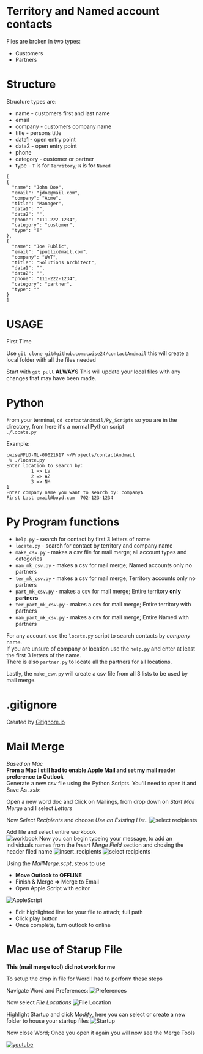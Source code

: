 # Territory and Named account contacts
Files are broken in two types:
 - Customers
 - Partners


# Structure

Structure types are:
 - name - customers first and last name
 - email
 - company - customers company name
 - title - persons title
 - data1 - open entry point  
 - data2 - open entry point
 - phone
 - category - customer or partner
 - type - `T` is for `Territory`; `N` is for `Named`

```
[
{
  "name": "John Doe",
  "email": "jdoe@mail.com",
  "company": "Acme",
  "title": "Manager",
  "data1": "",
  "data2": "",
  "phone": "111-222-1234",
  "category": "customer",
  "type": "T"
},
{
  "name": "Joe Public",
  "email": "jpublic@mail.com",
  "company": "WWT",
  "title": "Solutions Architect",
  "data1": "",
  "data2": "",
  "phone": "111-222-1234",
  "category": "partner",
  "type": ""
}
]
```
# USAGE

First Time

Use `git clone git@github.com:cwise24/contactAndmail` this will create a local folder with all the files needed

Start with `git pull` **ALWAYS**
This will update your local files with any changes that may have been made.

# Python

From your terminal, `cd contactAndmail/Py_Scripts` so you are in the directory, from here it's a normal Python script<br>
`./locate.py`

Example:

```
cwise@FLD-ML-00021617 ~/Projects/contactAndmail
 % ./locate.py 
Enter location to search by: 
         1 => LV 
         2 => AZ 
         3 => NM 
1
Enter company name you want to search by: companyA
First Last email@boyd.com  702-123-1234
```
# Py Program functions

- `help.py` - search for contact by first 3 letters of name
- `locate.py` - search for contact by territory and company name
- `make_csv.py` - makes a csv file for mail merge; all account types and categories
- `nam_mk_csv.py` - makes a csv for mail merge; Named accounts only no partners
- `ter_mk_csv.py` - makes a csv for mail merge; Territory accounts only no partners
- `part_mk_csv.py` - makes a csv for mail merge;  Entire territory **only partners**
- `ter_part_mk_csv.py` - makes a csv for mail merge; Entire territory with partners
- `nam_part_mk_csv.py` - makes a csv for mail merge; Entire Named with partners

For any account use the `locate.py` script to search contacts by *company* name.<br>
If you are unsure of company or location use the `help.py` and enter at least the first 3 letters of the name.<br>
There is also `partner.py` to locate all the partners for all locations.

Lastly, the `make_csv.py` will create a csv file from all 3 lists to be used by mail merge.

# .gitignore

Created by [Gitignore.io](https://www.gitignore.io/)

# Mail Merge

*Based on Mac* <br>
**From a Mac I still had to enable Apple Mail and set my mail reader preference to Outlook**<br>
Generate a new csv file using the Python Scripts. You'll need to open it and Save As *.xslx*

Open a new word doc and Click on Mailings, from drop down on *Start Mail Merge* and I select *Letters*<br>

Now *Select Recipients* and choose *Use an Existing List..*
![select recipients](imgs/select_recipients.png)

Add file and select entire workbook<br>
![workbook](imgs/workbook.png)
Now you can begin typeing your message, to add an individuals names from the *Insert Merge Field* section and chosing the header filed name
![insert_recipients](imgs/insert_recipient.png)
![select recipients](imgs/insert_recipient_select_field.png)

Using the *MailMerge.scpt*, steps to use

- **Move Outlook to OFFLINE**
- Finish & Merge => Merge to Email
- Open Apple Script with editor

![AppleScript](imgs/appleScript.png)

- Edit highlighted line for your file to attach; full path
- Click play button
- Once complete, turn outlook to online

# Mac use of Starup File

**This (mail merge tool) did not work for me**

To setup the drop in file for Word I had to perform these steps

Navigate Word and Preferences:
![Preferences](imgs/Word_pref.png)

Now select *File Locations*
![File Location](imgs/Word_file_locations.png)

Highlight Startup and click *Modify*, here you can select or create a new folder to house your startup files
![Startup](imgs/Word_modify_startup.png)

Now close Word; Once you open it again you will now see the Merge Tools

[![youtube](https://img.youtube.com/vi/yj_s3cdfVDY/0.jpg)](https://www.youtube.com/watch?v=yj_s3cdfVDY "YouTube Video")